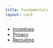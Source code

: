 ```yaml
---
title: Fundamentals
layout: card
---
```


- [Incentives](incentives/)
- [Privacy](privacy/)
- [Recruiting](recruiting/)
